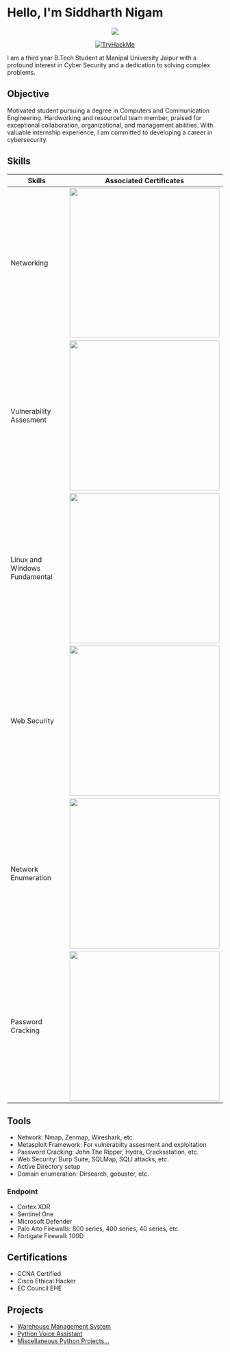 # Hello, I'm Siddharth Nigam
<p align="center"><a href="[https://linkedin.com](https://www.linkedin.com/in/siddharth-nigam-a7bab1257/)"><img src="https://img.shields.io/badge/-LinkedIn-0072b1?&style=for-the-badge&logo=linkedin&logoColor=white" /></a></p>
<div><p align="center"><a href="https://tryhackme.com/p/InfiniteHax"><img src="https://tryhackme-badges.s3.amazonaws.com/InfiniteHax.png" alt="TryHackMe"></a></p></div> 

I am a third year B.Tech Student at Manipal University Jaipur with a profound interest in Cyber Security and a dedication to solving complex problems.

## Objective

Motivated student pursuing a degree in Computers and Communication Engineering. Hardworking and resourceful team member, praised for exceptional collaboration, organizational, and management abilities. With valuable internship experience, I am committed to developing a career in cybersecurity.

## Skills

| Skills                                        | Associated Certificates    |
|-----------------------------------------------|----------------------------|
|Networking|<img src="https://github.com/InfiniteTrident23/InfiniteTrident23/assets/128295541/540ee807-0676-4a20-88ea-8c4a5231ef6c" style="width:350px;height:250x;">|
|Vulnerability Assesment|<img src="https://tryhackme-certificates.s3-eu-west-1.amazonaws.com/THM-SLB3X9W6NY.png" style="width:350px;height:250x;">|
|Linux and Windows Fundamental|<img src="https://tryhackme-certificates.s3-eu-west-1.amazonaws.com/THM-XQTRIZUBYX.png" style="width:350px;height:250x;">|
|Web Security|<img src="https://github.com/InfiniteTrident23/InfiniteTrident23/assets/128295541/a2d48e88-bd9b-4354-b56a-5b08b6b1ce03" style="width:350px;height:250x;">|
|Network Enumeration|<img src="https://github.com/InfiniteTrident23/InfiniteTrident23/assets/128295541/097ed121-72bf-466a-b47a-5ffca0f7c6e2" style="width:350px;height:250x;">|
|Password Cracking|<img src="https://github.com/InfiniteTrident23/InfiniteTrident23/assets/128295541/fdd97e3d-4ea6-4eb8-a9ca-ac6e4b8ca865" style="width:350px;height:250x;">|

## Tools
- Network: Nmap, Zenmap, Wireshark, etc.
- Metasploit Framework: For vulnerabilty assesment and exploitation
- Password Cracking: John The Ripper, Hydra, Cracksstation, etc.
- Web Security: Burp Suite, SQLMap, SQLI attacks, etc.
- Active Directory setup
- Domain enumeration: Dirsearch, gobuster, etc.

### Endpoint
- Cortex XDR
- Sentinel One
- Microsoft Defender
- Palo Alto Firewalls: 800 series, 400 series, 40 series, etc.
- Fortigate Firewall: 100D

## Certifications
- CCNA Certified
- Cisco Ethical Hacker
- EC Council EHE

## Projects
- <a href="https://github.com/InfiniteTrident23/Warehouse-Management">Warehouse Management System</a>
- <a href="https://github.com/InfiniteTrident23/C.L.A.I.R.E-Demo">Python Voice Assistant</a>
- <a href="https://github.com/InfiniteTrident23/Miscellaneous-Python-Projects">Miscellaneous Python Projects...</a>
